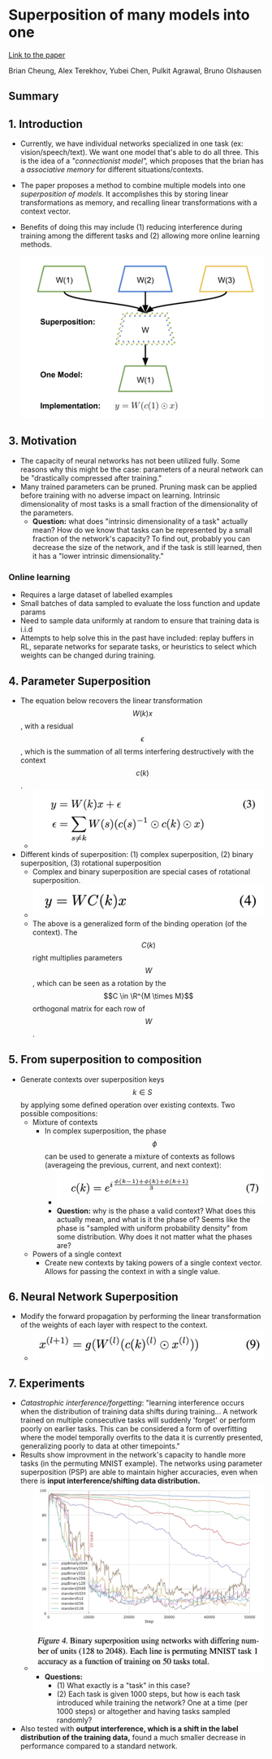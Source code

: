 # Superposition of many models into one

[Link to the paper](https://arxiv.org/pdf/1902.05522.pdf)

Brian Cheung, Alex Terekhov, Yubei Chen, Pulkit Agrawal, Bruno Olshausen 

## Summary

## 1. Introduction

- Currently, we have individual networks specialized in one task (ex: vision/speech/text). We want one model that's able to do all three. This is the idea of a *"connectionist model",* which proposes that the brian has a *associative memory* for different situations/contexts.

- The paper proposes a method to combine multiple models into one *superposition of models*. It accomplishes this by storing linear transformations as memory, and recalling linear transformations with a context vector.

- Benefits of doing this may include (1) reducing interference during training among the different tasks and (2) allowing more online learning methods.

  ![](images/superposition/example-model-retrieval.png)

## 3. Motivation

- The capacity of neural networks has not been utilized fully. Some reasons why this might be the case: parameters of a neural network can be "drastically compressed after training."
- Many trained parameters can be pruned. Pruning mask can be applied before training with no adverse impact on learning. Intrinsic dimensionality of most tasks is a small fraction of the dimensionality of the parameters.
  - **Question:** what does "intrinsic dimensionality of a task" actually mean? How do we know that tasks can be represented by a small fraction of the network's capacity? To find out, probably you can decrease the size of the network, and if the task is still learned, then it has a "lower intrinsic dimensionality."

### Online learning

- Requires a large dataset of labelled examples
- Small batches of data sampled to evaluate the loss function and update params
- Need to sample data uniformly at random to ensure that training data is i.i.d
- Attempts to help solve this in the past have included: replay buffers in RL, separate networks for separate tasks, or heuristics to select which weights can be changed during training.



## 4. Parameter Superposition

- The equation below recovers the linear transformation $$W(k)x$$, with a residual $$\epsilon$$, which is the summation of all terms interfering destructively with the context $$c(k)$$.
  - ![](images/superposition/eq-3.png)
- Different kinds of superposition: (1) complex superposition, (2) binary superposition, (3) rotational superposition
  - Complex and binary superposition are special cases of rotational superposition.
  - ![](images/superposition/eq-4.png)
  - The above is a generalized form of the binding operation (of the context). The $$C(k)$$ right multiplies parameters $$W$$, which can be seen as a rotation by the $$C \in \R^{M \times M}$$ orthogonal matrix for each row of $$W$$. 



## 5. From superposition to composition

- Generate contexts over superposition keys $$k \in S$$ by applying some defined operation over existing contexts. Two possible compositions:
  - Mixture of contexts
    - In complex superposition, the phase $$\phi$$ can be used to generate a mixture of contexts as follows (averageing the previous, current, and next context):
      - ![superposition-eq-7](images/superposition/eq-7.png)
      - **Question:** why is the phase a valid context? What does this actually mean, and what is it the phase of? Seems like the phase is "sampled with uniform probability density" from some distribution. Why does it not matter what the phases are?
  - Powers of a single context
    - Create new contexts by taking powers of a single context vector. Allows for passing the context in with a single value.



## 6. Neural Network Superposition

- Modify the forward propagation by performing the linear transformation of the weights of each layer with respect to the context.
  - ![superposition-eq-9](images/superposition/eq-9.png)

## 7. Experiments

- *Catastrophic interference/forgetting*: "learning interference occurs when the distribution of training data shifts during training… A network trained on multiple consecutive tasks will suddenly 'forget' or perform poorly on earlier tasks. This can be considered a form of overfitting where the model temporally overfits to the data it is currently presented, generalizing poorly to data at other timepoints."
- Results show improvment in the network's capacity to handle more tasks (in the permuting MNIST example). The networks using parameter superposition (PSP) are able to maintain higher accuracies, even when there is **input interference/shifting data distribution.**
  - ![superposition-fig-4](images/superposition/fig-4.png)
    - **Questions:**
      - (1) What exactly is a "task" in this case?
      - (2) Each task is given 1000 steps, but how is each task introduced while training the network? One at a time (per 1000 steps) or altogether and having tasks sampled randomly?
- Also tested with **output interference, which is a shift in the label distribution of the training data,** found a much smaller decrease in performance compared to a standard network.